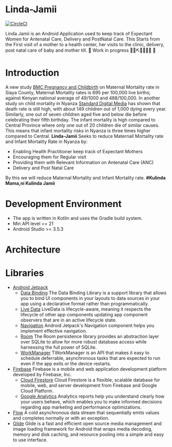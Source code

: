 # Linda-Jamii
[![CircleCI](https://circleci.com/gh/polojerry/Linda-Jamii.svg?style=shield)](https://circleci.com/gh/polojerry/Linda-Jamii)

Linda Jamii is an Android Application used to keep track of Expectant Women for Antenatal Care, Delivery and PostNatal Care. This Starts from the First visit of a mother to a health center, her visits to the clinic, delivery, post natal care of baby and mother till. 🚧 Work in progress 👷‍♀️⛏👷🔧️👷🔧 🚧 

# Introduction
A new study [BMC Pregnancy and Childbirth](https://bmcpregnancychildbirth.biomedcentral.com/articles/10.1186/s12884-019-2485-2) on Maternal Mortality rate in Siaya County, Maternal Mortality rates is 695 per 100,000 live births; against Kenyan national average of 49/1000 and 488/100,000. In another study on child mortality in Nyanza [Standard Digital Media](https://www.standardmedia.co.ke/article/2000043800/child-mortality-rates-still-high-in-nyanza) has shown that death rate is still high, with about 149 children out of 1,000 dying every year. Similarly, one out of seven children aged five and below die before celebrating their fifth birthday. 
The infant mortality is high compared to Central Province where only one out of 20 children die of similar causes. This means that infant mortality risks in Nyanza is three times higher compared to Central.
**Linda-Jamii** Seeks to reduce Maternall Mortality rate and Infant Mortality Rate in Nyanza by:
- Enabling Health Practitioner keep track of Expectant Mothers
- Encouraging them for Regular visit
- Providing them with Relevant Information on Antenatal Care (ANC)
- Delivery and Post Natal Care

By this we will reduce Maternal Mortality and Infant Mortality rate. **#Kulinda Mama,ni Kulinda Jamii**

# Development Environment
* The app is written in Kotlin and uses the Gradle build system.
* Min API level == 21  
* Android Studio >= 3.5.3

# Architecture 

# Libraries
* [Android Jetpack](https://developer.android.com/jetpack)
   * [Data Binding](https://developer.android.com/topic/libraries/data-binding/) The Data Binding Library is a support library that allows you to bind UI components in your layouts to data sources in your app using a declarative format rather than programmatically.
   * [Live Data](https://developer.android.com/topic/libraries/architecture/livedata) LiveData is lifecycle-aware, meaning it respects the lifecycle of other app components updating app component observers that are in an active lifecycle state.
   * [Navigation](https://developer.android.com/guide/navigation/) Android Jetpack's Navigation component helps you implement effective navigation.
   * [Room](https://developer.android.com/topic/libraries/architecture/room) The Room persistence library provides an abstraction layer over SQLite to allow for more robust database access while harnessing the full power of SQLite.
   * [WorkManager](https://developer.android.com/topic/libraries/architecture/workmanager) TWorkManager is an API that makes it easy to schedule deferrable, asynchronous tasks that are expected to run even if the app exits or the device restarts.
* [Firebase](https://firebase.google.com/) Firebase is a mobile and web application development platform developed by Firebase, Inc.
  * [Cloud Firestore](https://firebase.google.com/docs/firestore) Cloud Firestore is a flexible, scalable database for mobile, web, and server development from Firebase and Google Cloud Platform.
  * [Google Analytics](https://firebase.google.com/docs/analytics) Analytics reports help you understand clearly how your users behave, which enables you to make informed decisions regarding app marketing and performance optimizations.
* [Flow](https://kotlin.github.io/kotlinx.coroutines/kotlinx-coroutines-core/kotlinx.coroutines.flow/-flow/) A cold asynchronous data stream that sequentially emits values and completes normally or with an exception.
* [Glide](https://github.com/bumptech/glide) Glide is a fast and efficient open source media management and image loading framework for Android that wraps media decoding, memory and disk caching, and resource pooling into a simple and easy to use interface.
